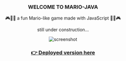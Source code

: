 <h3 align="center">WELCOME TO MARIO-JAVA</h3>

<p align="center">🎮🧑‍🔧 a fun Mario-like game made with JavaScript 🧑‍🔧🎮</p>
<p align="center">still under construction...</p>

<p align="center"><img alt="screenshot" src="https://i.imgur.com/ilv9CMK.png" /></p>

<h3 align="center"><a href="https://mario-java.netlify.app/" target="blank">👉 Deployed version here  </a></h3>
